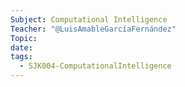 ```yaml
---
Subject: Computational Intelligence
Teacher: "@LuisAmableGarcíaFernández"
Topic: 
date: 
tags:
  - SJK004-ComputationalIntelligence
---
```


